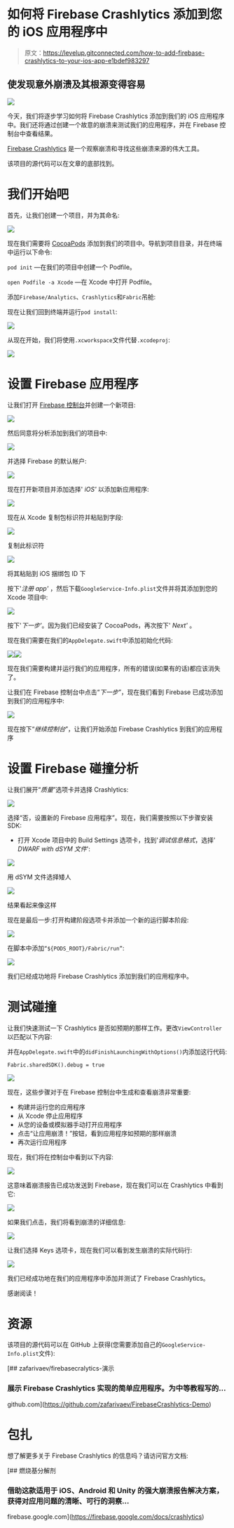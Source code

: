 # 如何将 Firebase Crashlytics 添加到您的 iOS 应用程序中

> 原文：<https://levelup.gitconnected.com/how-to-add-firebase-crashlytics-to-your-ios-app-e1bdef983297>

## 使发现意外崩溃及其根源变得容易

![](img/fd5acba61d4b7b1aa32690209db02a4a.png)

今天，我们将逐步学习如何将 Firebase Crashlytics 添加到我们的 iOS 应用程序中。我们还将通过创建一个故意的崩溃来测试我们的应用程序，并在 Firebase 控制台中查看结果。

[Firebase Crashlytics](https://firebase.google.com/docs/crashlytics) 是一个观察崩溃和寻找这些崩溃来源的伟大工具。

该项目的源代码可以在文章的底部找到。

# 我们开始吧

首先，让我们创建一个项目，并为其命名:

![](img/6c32e548b899198071602272388007dc.png)

现在我们需要将 [CocoaPods](https://cocoapods.org) 添加到我们的项目中。导航到项目目录，并在终端中运行以下命令:

`pod init` —在我们的项目中创建一个 Podfile。

`open Podfile -a Xcode` —在 Xcode 中打开 Podfile。

添加`Firebase/Analytics`、`Crashlytics`和`Fabric`吊舱:

现在让我们回到终端并运行`pod install`:

![](img/40b3da4ab4d28f34b10604d733e6c4c9.png)

从现在开始，我们将使用`.xcworkspace`文件代替`.xcodeproj`:

![](img/62be41b514e91d7000d81316c1945784.png)

# 设置 Firebase 应用程序

让我们打开 [Firebase 控制台](https://console.firebase.google.com)并创建一个新项目:

![](img/694a54727ce8538323a3dc5434091a94.png)

然后同意将分析添加到我们的项目中:

![](img/c89d7fd20658b84cd23ded81ae58137d.png)

并选择 Firebase 的默认帐户:

![](img/eb53cfab8deb890b62247a10a1ff558f.png)

现在打开新项目并添加选择' *iOS'* 以添加新应用程序:

![](img/a06e962fdb14096f213dbb56abf09fda.png)

现在从 Xcode 复制包标识符并粘贴到字段:

![](img/f368980671f7fad14346c447dd3e8c62.png)

复制此标识符

![](img/98b18a2b5d32fa0ad33d32607da78d37.png)

将其粘贴到 iOS 捆绑包 ID 下

按下'*注册 app'* ，然后下载`GoogleService-Info.plist`文件并将其添加到您的 Xcode 项目中:

![](img/f34d945f2b7058b05fd1a7ce1eccfce2.png)

按下'*下一步'*。因为我们已经安装了 CocoaPods，再次按下' *Next'* 。

现在我们需要在我们的`AppDelegate.swift`中添加初始化代码:

![](img/76b969db510471635210efe55c6252da.png)![](img/afdd8c13b2e70f2c5121ea97db217d0f.png)

现在我们需要构建并运行我们的应用程序，所有的错误(如果有的话)都应该消失了。

让我们在 Firebase 控制台中点击“*下一步”*，现在我们看到 Firebase 已成功添加到我们的应用程序中:

![](img/0766ace9dfe0c567ae309b8282625092.png)

现在按下“*继续控制台*”，让我们开始添加 Firebase Crashlytics 到我们的应用程序

# 设置 Firebase 碰撞分析

让我们展开“*质量*”选项卡并选择 Crashlytics:

![](img/b6a188fa941cdf03aa6f76dc13de06a1.png)

选择“否，设置新的 Firebase 应用程序”。现在，我们需要按照以下步骤安装 SDK:

*   打开 Xcode 项目中的 Build Settings 选项卡，找到'*调试信息格式*，选择' *DWARF with dSYM 文件*':

![](img/46a5a25f8ab6edbeea3504d41acfc62c.png)

用 dSYM 文件选择矮人

![](img/0af0029d14a720899b2a94657323cdf2.png)

结果看起来像这样

现在是最后一步:打开构建阶段选项卡并添加一个新的运行脚本阶段:

![](img/d1588192ec9a275801ba3a3c1ce1651d.png)

在脚本中添加`“${PODS_ROOT}/Fabric/run”`:

![](img/0b7e4ce23db3513280d7f65a43770b2e.png)

我们已经成功地将 Firebase Crashlytics 添加到我们的应用程序中。

# 测试碰撞

让我们快速测试一下 Crashlytics 是否如预期的那样工作。更改`ViewController`以匹配以下内容:

并在`AppDelegate.swift`中的`didFinishLaunchingWithOptions()`内添加这行代码:

`Fabric.sharedSDK().debug = true`

![](img/7bcfda063355becae641795a010c6d08.png)

现在，这些步骤对于在 Firebase 控制台中生成和查看崩溃非常重要:

*   构建并运行您的应用程序
*   从 Xcode 停止应用程序
*   从您的设备或模拟器手动打开应用程序
*   点击“让应用崩溃！”按钮，看到应用程序如预期的那样崩溃
*   再次运行应用程序

现在，我们将在控制台中看到以下内容:

![](img/3f458d58aec89eee9b807780d4dc15a4.png)

这意味着崩溃报告已成功发送到 Firebase，现在我们可以在 Crashlytics 中看到它:

![](img/db07afb7d08e1791b637468a833aa24f.png)

如果我们点击<compiler-generated>，我们将看到崩溃的详细信息:</compiler-generated>

![](img/485b7c09efada6509aa3ae31dddafcaa.png)

让我们选择 Keys 选项卡，现在我们可以看到发生崩溃的实际代码行:

![](img/b80a8170e702b4cd63e35339aeaf28e1.png)

我们已经成功地在我们的应用程序中添加并测试了 Firebase Crashlytics。

感谢阅读！

# 资源

该项目的源代码可以在 GitHub 上获得(您需要添加自己的`GoogleService-Info.plist`文件):

[](https://github.com/zafarivaev/FirebaseCrashlytics-Demo) [## zafarivaev/firebasecralytics-演示

### 展示 Firebase Crashlytics 实现的简单应用程序。为中等教程写的…

github.com](https://github.com/zafarivaev/FirebaseCrashlytics-Demo) 

# 包扎

想了解更多关于 Firebase Crashlytics 的信息吗？请访问官方文档:

 [## 燃烧基分解剂

### 借助这款适用于 iOS、Android 和 Unity 的强大崩溃报告解决方案，获得对应用问题的清晰、可行的洞察…

firebase.google.com](https://firebase.google.com/docs/crashlytics)